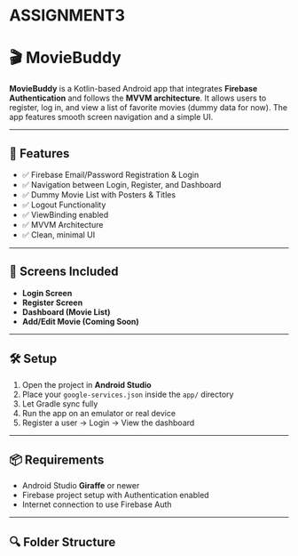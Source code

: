 # ASSIGNMENT3

# 🎬 MovieBuddy

**MovieBuddy** is a Kotlin-based Android app that integrates **Firebase Authentication** and follows the **MVVM architecture**. It allows users to register, log in, and view a list of favorite movies (dummy data for now). The app features smooth screen navigation and a simple UI.

---

## 🚀 Features

- ✅ Firebase Email/Password Registration & Login
- ✅ Navigation between Login, Register, and Dashboard
- ✅ Dummy Movie List with Posters & Titles
- ✅ Logout Functionality
- ✅ ViewBinding enabled
- ✅ MVVM Architecture
- ✅ Clean, minimal UI

---

## 📱 Screens Included

- **Login Screen**
- **Register Screen**
- **Dashboard (Movie List)**
- **Add/Edit Movie (Coming Soon)**

---

## 🛠 Setup

1. Open the project in **Android Studio**
2. Place your `google-services.json` inside the `app/` directory
3. Let Gradle sync fully
4. Run the app on an emulator or real device
5. Register a user → Login → View the dashboard

---

## 📦 Requirements

- Android Studio **Giraffe** or newer
- Firebase project setup with Authentication enabled
- Internet connection to use Firebase Auth

---

## 🔍 Folder Structure

